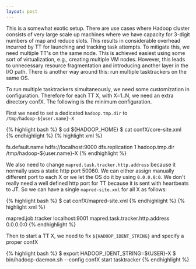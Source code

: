 ```yaml
---
layout: post
---
```


This is a somewhat exotic setup. There are use cases where Hadoop cluster
consists of very large scale up machines where we have capacity for 3-digit
numbers of map and reduce slots. This results in considerable overhead incurred
by TT for launching and tracking task attempts. To mitigate this, we need
multiple TT's on the same node. This is achieved easiest using some sort of
virtualization, e.g., creating multiple VM nodes. However, this leads to
unnecessary resource fragmentation and introducing another layer in the I/O
path. There is another way around this: run multiple tasktrackers on the same
OS.

To run multiple tasktrackers simultaneously, we need some customization in
configuration. Therefore for each TT X, with X=1..N, we need an extra directory
confX. The following is the minimum configuration. 

First we need to set a dedicated ```hadoop.tmp.dir``` to 
```/tmp/hadoop-${user.name}-X``` 

{% highlight bash %}
$ cd ${HADOOP_HOME}
$ cat confX/core-site.xml
{% endhighlight %}
{% highlight xml %}
<?xml version="1.0"?>
<?xml-stylesheet type="text/xsl" href="configuration.xsl"?>
<configuration>
  <property>
    <name>fs.default.name</name>
    <value>hdfs://localhost:9000</value>
  </property>
  <property>
    <name>dfs.replication</name>
    <value>1</value>
  </property>
  <property>
    <name>hadoop.tmp.dir</name>
    <value>/tmp/hadoop-${user.name}-X</value>
  </property>
</configuration>
{% endhighlight %}

We also need to change ```mapred.task.tracker.http.address``` because it 
normally uses a static http port 50060. We can either assign manually different
port to each X or we let the OS do it by using ```0.0.0.0:0```. We don't really
need a well defined http port for TT because it is sent with heartbeats to JT.
So we can have a single ```mapred-site.xml``` for all X as follows:

{% highlight bash %}
$ cat confX/mapred-site.xml
{% endhighlight %}
{% highlight xml %}
<?xml version="1.0"?>
<?xml-stylesheet type="text/xsl" href="configuration.xsl"?>
<configuration>
  <property>
    <name>mapred.job.tracker</name>
    <value>localhost:9001</value>
  </property>
  <property>
    <name>mapred.task.tracker.http.address</name>
    <value>0.0.0.0:0</value>
  </property>
</configuration>
{% endhighlight %}

Then to start a TT X, we need to fix ```${HADOOP_IDENT_STRING}``` and specify
a proper confX

{% highlight bash %}
$ export HADOOP_IDENT_STRING=${USER}-X
$ bin/hadoop-daemon.sh --config confX start tasktracker
{% endhighlight %}
